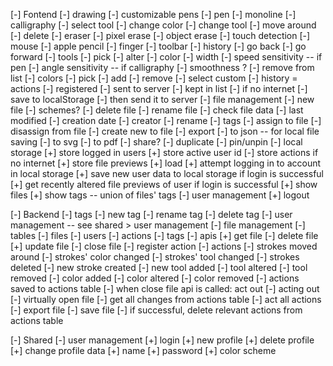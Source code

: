 [-] Fontend
[-]    drawing
[-]        customizable pens
[-]            pen
[-]            monoline
[-]            calligraphy
[-]        select tool
[-]            change color
[-]            change tool
[-]            move around
[-]            delete
[-]        eraser
[-]            pixel erase
[-]            object erase
[-]        touch detection
[-]            mouse
[-]            apple pencil
[-]            finger
[-]        toolbar
[-]            history
[-]                go back
[-]                go forward
[-]            tools
[-]                pick
[-]                alter
[-]                    color
[-]                    width
[-]                    speed sensitivity -- if pen
[-]                    angle sensitivity -- if calligraphy
[-]                    smoothness ?
[-]                remove from list
[-]            colors
[-]                pick
[-]                add
[-]                remove
[-]                select custom
[-]        history = actions
[-]            registered
[-]                sent to server
[-]                kept in list
[-]            if no internet
[-]                save to localStorage
[-]                then send it to server
[-]    file management
[-]        new file
[-]            schemes?
[-]        delete file
[-]        rename file
[-]        check file data
[-]            last modified
[-]            creation date 
[-]            creator
[-]        rename
[-]        tags
[-]            assign to file
[-]            disassign from file
[-]            create new to file
[-]        export
[-]            to json -- for local file saving
[-]            to svg
[-]            to pdf
[-]        share?
[-]        duplicate 
[-]        pin/unpin
[-]    local storage
[+]        store logged in users
[+]        store active user id
[-]        store actions if no internet
[+]        store file previews
[+]    load
[+]        attempt logging in to account in local storage
[+]        save new user data to local storage if login is successful
[+]        get recently altered file previews of user if login is successful
[+]        show files
[+]        show tags -- union of files' tags
[-]     user management
[+]         logout


[-] Backend
[-]     tags
[-]         new tag
[-]         rename tag
[-]         delete tag
[-]     user management -- see shared > user management
[-]     file management
[-]         tables
[-]             files
[-]             users
[-]             actions
[-]             tags
[-]         apis
[+]             get file
[-]             delete file
[+]             update file
[-]             close file
[-]             register action 
[-]                 actions
[-]                     strokes moved around
[-]                     strokes' color changed
[-]                     strokes' tool changed
[-]                     strokes deleted
[-]                     new stroke created
[-]                     new tool added
[-]                     tool altered
[-]                     tool removed
[-]                     color added
[-]                     color altered
[-]                     color removed
[-]                 actions saved to actions table
[-]                 when close file api is called: act out 
[-]                 acting out
[-]                     virtually open file
[-]                     get all changes from actions table
[-]                     act all actions
[-]                     export file
[-]                     save file
[-]                     if successful, delete relevant actions from actions table

[-] Shared
[-]     user management
[+]         login
[+]         new profile
[+]         delete profile
[+]         change profile data
[+]             name
[+]             password
[+]             color scheme
